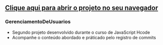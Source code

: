 ## <a href="https://guibublitz.github.io/GerenciamentoDeUsuarios/">Clique aqui para abrir o projeto no seu navegador</a>
### GerenciamentoDeUsuarios
- Segundo projeto desenvolvido durante o curso de JavaScript Hcode
- Acompanhe o conteúdo abordado e práticado pelo registro de commits


